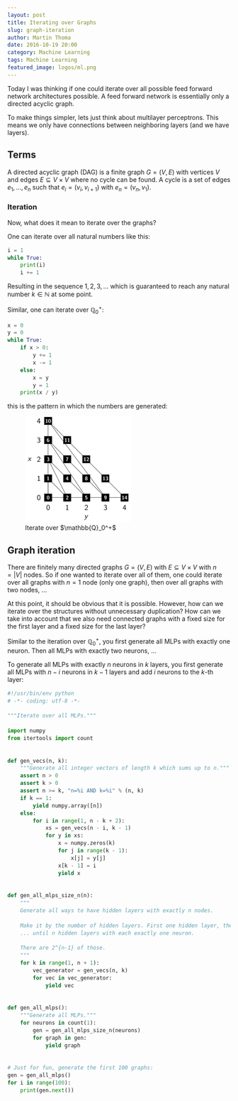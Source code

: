 ```yaml
---
layout: post
title: Iterating over Graphs
slug: graph-iteration
author: Martin Thoma
date: 2016-10-19 20:00
category: Machine Learning
tags: Machine Learning
featured_image: logos/ml.png
---
```

Today I was thinking if one could iterate over all possible feed forward network
architectures possible. A feed forward network is essentially only a directed
acyclic graph.

To make things simpler, lets just think about multilayer perceptrons. This
means we only have connections between neighboring layers (and we have layers).


## Terms

A directed acyclic graph (DAG) is a finite graph $G = (V, E)$ with vertices $V$
and edges $E \subseteq V \times V$ where no cycle can be found. A cycle is a
set of edges $e_1, \dots, e_n$ such that $e_i = (v_i, v_{i+1})$ with $e_n =
(v_n, v_1)$.


### Iteration

Now, what does it mean to iterate over the graphs?

One can iterate over all natural numbers like this:

```python
i = 1
while True:
    print(i)
    i += 1
```

Resulting in the sequence $1, 2, 3, \dots$ which is guaranteed to reach any
natural number $k \in \mathbb{N}$ at some point.

Similar, one can iterate over $\mathbb{Q}_0^+$:

```python
x = 0
y = 0
while True:
    if x > 0:
        y += 1
        x -= 1
    else:
        x = y
        y = 1
    print(x / y)
```

this is the pattern in which the numbers are generated:

<figure class="wp-caption aligncenter img-thumbnail">
    <img src="../images/2016/10/iterate-q.png" alt="Iterate over Q+" />
    <figcaption class="text-center">Iterate over $\mathbb{Q}_0^+$</figcaption>
</figure>


## Graph iteration

There are finitely many directed graphs $G = (V, E)$ with $E \subseteq V \times V$ with $n = |V|$ nodes. So if one wanted to iterate over all of them, one could iterate over all graphs with $n=1$ node (only one graph), then over all graphs with two nodes, ...

At this point, it should be obvious that it is possible. However, how can we
iterate over the structures without unnecessary duplication? How can we take
into account that we also need connected graphs with a fixed size for the
first layer and a fixed size for the last layer?

Similar to the iteration over $\mathbb{Q}_0^+$, you first generate all MLPs
with exactly one neuron. Then all MLPs with exactly two neurons, ...

To generate all MLPs with exactly $n$ neurons in $k$ layers, you first generate
all MLPs with $n-i$ neurons in $k-1$ layers and add $i$ neurons to the $k$-th
layer:

```python
#!/usr/bin/env python
# -*- coding: utf-8 -*-

"""Iterate over all MLPs."""

import numpy
from itertools import count


def gen_vecs(n, k):
    """Generate all integer vectors of length k which sums up to n."""
    assert n > 0
    assert k > 0
    assert n >= k, "n=%i AND k=%i" % (n, k)
    if k == 1:
        yield numpy.array([n])
    else:
        for i in range(1, n - k + 2):
            xs = gen_vecs(n - i, k - 1)
            for y in xs:
                x = numpy.zeros(k)
                for j in range(k - 1):
                    x[j] = y[j]
                x[k - 1] = i
                yield x


def gen_all_mlps_size_n(n):
    """
    Generate all ways to have hidden layers with exactly n nodes.

    Make it by the number of hidden layers. First one hidden layer, then two,
    ... until n hidden layers with each exactly one neuron.

    There are 2^{n-1} of those.
    """
    for k in range(1, n + 1):
        vec_generator = gen_vecs(n, k)
        for vec in vec_generator:
            yield vec


def gen_all_mlps():
    """Generate all MLPs."""
    for neurons in count(1):
        gen = gen_all_mlps_size_n(neurons)
        for graph in gen:
            yield graph


# Just for fun, generate the first 100 graphs:
gen = gen_all_mlps()
for i in range(100):
    print(gen.next())
```
